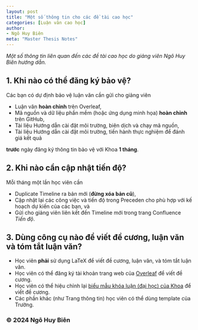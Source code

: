 ```yaml
---
layout: post
title: "Một số thông tin cho các đề tài cao học"
categories: [Luận văn cao học]
author:
- Ngô Huy Biên
meta: "Master Thesis Notes"
---
```

_Một số thông tin liên quan đến các đề tài cao học do giảng viên Ngô Huy Biên hướng dẫn._

## 1. Khi nào có thể đăng ký bảo vệ?
Các bạn có dự định bảo vệ luận văn cần gửi cho giảng viên
* Luận văn **hoàn chỉnh** trên Overleaf,
* Mã nguồn và dữ liệu phần mềm (hoặc ứng dụng minh họa) **hoàn chỉnh** trên GitHub,
* Tài liệu Hướng dẫn cài đặt môi trường, biên dịch và chạy mã nguồn,
* Tài liệu Hướng dẫn cài đặt môi trường, tiến hành thực nghiệm để đánh giá kết quả

**trước** ngày đăng ký thông tin bảo vệ với Khoa **1 tháng**.
  
## 2. Khi nào cần cập nhật tiến độ?
Mỗi tháng một lần học viên cần 
* Duplicate Timeline ra bản mới (**đừng xóa bản cũ**), 
* Cập nhật lại các công việc và tiến độ trong Preceden cho phù hợp với kế hoạch dự kiến của các bạn, và 
* Gửi cho giảng viên liên kết đến Timeline mới trong trang Confluence _Tiến độ_.
 
## 3. Dùng công cụ nào để viết đề cương, luận văn và tóm tắt luận văn?
* Học viên **phải** sử dụng LaTeX để viết đề cương, luận văn, và tóm tắt luận văn.
* Học viên có thể đăng ký tài khoản trang web của <a target = "blank" href = "https://www.overleaf.com/">Overleaf</a> để viết đề cương.
* Học viên có thể hiệu chỉnh lại <a target = "blank" href = "https://www.overleaf.com/read/qxbpwhmkcfbh#94c634">biểu mẫu khóa luận (đại học) của Khoa</a> để viết đề cương.
* Các phần khác (như Trang thông tin) học viên có thể dùng template của Trường.

### &copy; 2024 Ngô Huy Biên
